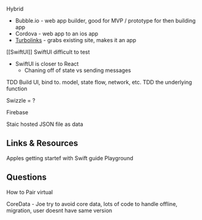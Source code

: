 


Hybrid
* Bubble.io - web app builder, good for MVP / prototype for then building app
* Cordova - web app to an ios app
* [Turbolinks](https://github.com/turbolinks/turbolinks) - grabs existing site, makes it an app




[[SwiftUI]]
SwiftUI difficult to test
* SwiftUI is closer to React
	* Chaning off of state vs sending messages


TDD
Build UI, bind to. model, state flow, network, etc. TDD the underlying function

Swizzle = ? 

Firebase

Staic hosted JSON file as data


## Links & Resources
Apples getting startef with Swift guide
Playground

## Questions
How to Pair virtual


CoreData - Joe try to avoid core data, lots of code to handle offline, migration, user doesnt have same version